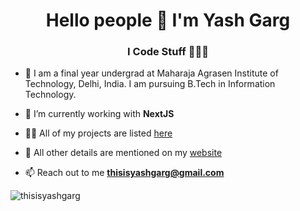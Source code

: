 <h1 align="center">Hello people 👋 I'm Yash Garg</h1>
<h3 align="center">I Code Stuff 👨🏻‍💻</h3>


- 📄 I am a final year undergrad at Maharaja Agrasen Institute of Technology, Delhi, India. I am pursuing B.Tech in Information Technology.

- 🌱 I’m currently working with **NextJS**

- 👨‍💻 All of my projects are listed [here](https://github.com/thisisyashgarg?tab=repositories)

- 📄 All other details are mentioned on my [website](https://thisisyashgarg.netlify.app/)

- 📫 Reach out to me **thisisyashgarg@gmail.com**

<p><img align="center" src="https://github-readme-streak-stats.herokuapp.com/?user=thisisyashgarg&" alt="thisisyashgarg" /></p>

